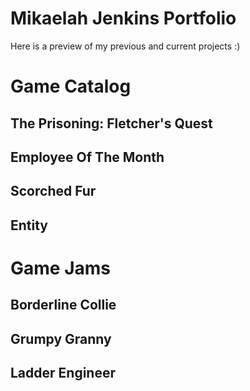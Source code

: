 # Mikaelah Jenkins Portfolio

Here is a preview of my previous and current projects :)

# Game Catalog

## The Prisoning: Fletcher's Quest 


## Employee Of The Month


## Scorched Fur


## Entity


# Game Jams

## Borderline Collie


## Grumpy Granny


## Ladder Engineer

